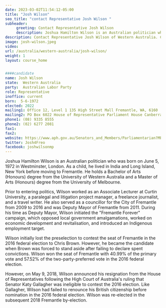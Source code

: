 ```yaml
---
date: 2023-03-02T11:54:12-05:00
title: "Josh Wilson"
seo_title: "contact Representative Josh Wilson "
subheader:
     greeting: Contact Representative Josh Wilson
     description: Joshua Hamilton Wilson is an Australian politician who was born on June 5, 1972 in Westminster, London.
description: Contact Representative Josh Wilson of Western Australia. Contact information for Josh Wilson includes email address, phone number, and mailing address.
image: josh-wilson.jpeg
video:
url: /australia/western-australia/josh-wilson/
weight: 1
layout: course_home


####candidate
name: Josh Wilson
state:	Western Australia
party:	Australian Labor Party
role: Representative
inoffice: current
born:  5-6-1972
elected: 2022
mailing1: Office 12, Level 1 135 High Street Mall Fremantle, WA, 6160
mailing2: PO Box 6022 House of Representative Parliament House Canberra ACT 2600
phone1: (08) 9335 8555
phone2: (02) 6277 2081
fax1:
fax2:
website: https://www.aph.gov.au/Senators_and_Members/Parliamentarian?MPID=265970
twitter: Josh4Freo
facebook: joshwilsonmp
---
```


Joshua Hamilton Wilson is an Australian politician who was born on June 5, 1972 in Westminster, London. As a child, he lived in India and Long Island, New York before moving to Fremantle. He holds a Bachelor of Arts (Honours) degree from the University of Western Australia and a Master of Arts (Honours) degree from the University of Melbourne.

Prior to entering politics, Wilson worked as an Associate Lecturer at Curtin University, a paralegal and litigation project manager, a freelance journalist, and a travel writer. He also served as a councillor for the City of Fremantle from 2009 to 2016 and was Deputy Mayor of Fremantle from 2011. During his time as Deputy Mayor, Wilson initiated the "Fremantle Forever" campaign, which opposed local government amalgamations, worked on economic development and revitalisation, and introduced an Indigenous employment target.

Wilson initially lost the preselection to contest the seat of Fremantle in the 2016 federal election to Chris Brown. However, he became the candidate when Brown was forced to stand aside after failing to declare spent convictions. Wilson won the seat of Fremantle with 40.99% of the primary vote and 57.52% of the two-party-preferred vote in the 2016 federal election.

However, on May 9, 2018, Wilson announced his resignation from the House of Representatives following the High Court of Australia's ruling that Senator Katy Gallagher was ineligible to contest the 2016 election. Like Gallagher, Wilson had failed to renounce his British citizenship before nomination in the 2016 federal election. Wilson was re-elected in the subsequent 2018 Fremantle by-election.